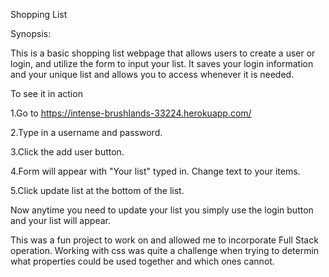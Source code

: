 Shopping List

Synopsis:

This is a basic shopping list webpage that allows users to create
a user or login, and utilize the form to input your list. It saves
your login information and your unique list and allows you to access
whenever it is needed.

To see it in action 

1.Go to https://intense-brushlands-33224.herokuapp.com/ 

2.Type in a username and password.

3.Click the add user button.

4.Form will appear with "Your list" typed in. Change text to your items.

5.Click update list at the bottom of the list.

Now anytime you need to update your list you simply use the login button 
and your list will appear.

This was a fun project to work on and allowed me to incorporate Full Stack operation.
Working with css was quite a challenge when trying to determin what properties 
could be used together and which ones cannot. 








